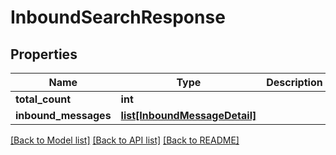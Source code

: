 # InboundSearchResponse

## Properties
Name | Type | Description | Notes
------------ | ------------- | ------------- | -------------
**total_count** | **int** |  | [optional] 
**inbound_messages** | [**list[InboundMessageDetail]**](InboundMessageDetail.md) |  | [optional] 

[[Back to Model list]](../README.md#documentation-for-models) [[Back to API list]](../README.md#documentation-for-api-endpoints) [[Back to README]](../README.md)


